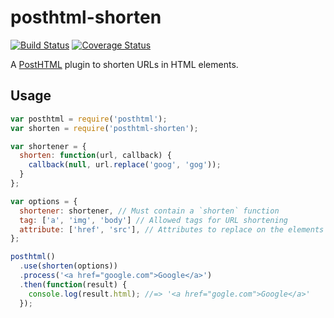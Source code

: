 # posthtml-shorten

[![Build Status](https://travis-ci.org/Rebelmail/posthtml-shorten.svg?branch=master)](https://travis-ci.org/Rebelmail/posthtml-shorten)
[![Coverage Status](https://coveralls.io/repos/github/Rebelmail/posthtml-shorten/badge.svg?branch=master)](https://coveralls.io/github/Rebelmail/posthtml-shorten?branch=master)

A [PostHTML][1] plugin to shorten URLs in HTML elements.

## Usage

```js
var posthtml = require('posthtml');
var shorten = require('posthtml-shorten');

var shortener = {
  shorten: function(url, callback) {
    callback(null, url.replace('goog', 'gog'));
  }
};

var options = {
  shortener: shortener, // Must contain a `shorten` function
  tag: ['a', 'img', 'body'] // Allowed tags for URL shortening
  attribute: ['href', 'src'], // Attributes to replace on the elements
};

posthtml()
  .use(shorten(options))
  .process('<a href="google.com">Google</a>')
  .then(function(result) {
    console.log(result.html); //=> '<a href="gogle.com">Google</a>'
  });
```

[1]: https://github.com/posthtml/posthtml
